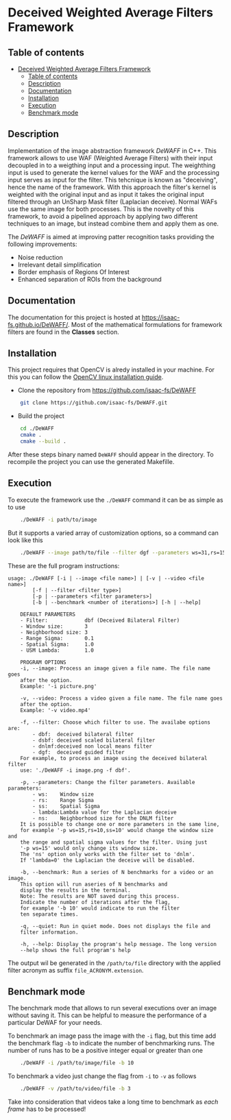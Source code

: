 # Deceived Weighted Average Filters Framework

## Table of contents
- [Deceived Weighted Average Filters Framework](#deceived-weighted-average-filters-framework)
	- [Table of contents](#table-of-contents)
	- [Description](#description)
	- [Documentation](#documentation)
	- [Installation](#installation)
	- [Execution](#execution)
	- [Benchmark mode](#benchmark-mode)

## Description
Implementation of the image abstraction framework *DeWAFF* in C++. This framework allows to use WAF (Weighted Average Filters) with their input decoupled in to a weigthing input and a processing input. The weighthing input is used to generate the kernel values for the WAF and the processing input serves as input for the filter. This tehcnique is known as "deceiving", hence the name of the framework. With this approach the filter's kernel is weighted with the original input and as input it takes the original input filtered through an UnSharp Mask filter (Laplacian deceive). Normal WAFs use the same image for both processes. This is the novelty of this framework, to avoid a pipelined approach by applying two different techniques to an image, but instead combine them and apply them as one.

The *DeWAFF* is aimed at improving patter recognition tasks providing the following improvements:
- Noise reduction
- Irrelevant detail simplification
- Border emphasis of Regions Of Interest
- Enhanced separation of ROIs from the background

## Documentation
The documentation for this project is hosted at https://isaac-fs.github.io/DeWAFF/. Most of the mathematical formulations for framework filters are found in the **Classes** section.

## Installation

This project requires that OpenCV is alredy installed in your machine. For this you can follow the [OpenCV linux installation guide](https://docs.opencv.org/4.x/d7/d9f/tutorial_linux_install.html).

- Clone the repository from https://github.com/isaac-fs/DeWAFF

```bash
    git clone https://github.com/isaac-fs/DeWAFF.git
```

- Build the project

```bash
    cd ./DeWAFF
    cmake .
    cmake --build .
```
After these steps binary named `DeWAFF` should appear in the directory. To recompile the project you can use the generated Makefille.

## Execution
To execute the framework use the `./DeWAFF` command it can be as simple as to use
```bash
    ./DeWAFF -i path/to/image
```
But it supports a varied array of customization options, so a command can look like this
```bash
    ./DeWAFF --image path/to/file --filter dgf --parameters ws=31,rs=15,ss=10 --benchmark 20 --quiet
```

These are the full program instructions:
```terminal
usage: ./DeWAFF [-i | --image <file name>] | [-v | --video <file name>]
		[-f | --filter <filter type>]
		[-p | --parameters <filter parameters>]
		[-b | --benchmark <number of iterations>] [-h | --help]

	DEFAULT PARAMETERS
	- Filter:            dbf (Deceived Bilateral Filter)
	- Window size:       3
	- Neighborhood size: 3
	- Range Sigma:       0.1
	- Spatial Sigma:     1.0
	- USM Lambda:        1.0

	PROGRAM OPTIONS
	-i, --image: Process an image given a file name. The file name goes
	after the option.
	Example: '-i picture.png'

	-v, --video: Process a video given a file name. The file name goes
	after the option.
	Example: '-v video.mp4'

	-f, --filter: Choose which filter to use. The availabe options are:
		- dbf:  deceived bilateral filter
		- dsbf: deceived scaled bilateral filter
		- dnlmf:deceived non local means filter
		- dgf:  deceived guided filter
	For example, to process an image using the deceived bilateral filter
	use: './DeWAFF -i image.png -f dbf'.

	-p, --parameters: Change the filter parameters. Available parameters:
		- ws:    Window size
		- rs:    Range Sigma
		- ss:    Spatial Sigma
		- lambda:Lambda value for the Laplacian deceive
		- ns:    Neighborhood size for the DNLM filter
	It is possible to change one or more parameters in the same line,
	for example '-p ws=15,rs=10,ss=10' would change the window size and
	the range and spatial sigma values for the filter. Using just
	'-p ws=15' would only change its window size.
	The 'ns' option only works with the filter set to 'dnlm'.
	If 'lambda=0' the Laplacian the deceive will be disabled.

	-b, --benchmark: Run a series of N benchmarks for a video or an image.
	This option will run aseries of N benchmarks and
	display the results in the terminal.
	Note: The results are NOT saved during this process.
	Indicate the number of iterations after the flag,
	for example '-b 10' would indicate to run the filter
	ten separate times.

	-q, --quiet: Run in quiet mode. Does not displays the file and
	filter information.

	-h, --help: Display the program's help message. The long version
	--help shows the full program's help
```

The output wil be generated in the `/path/to/file` directory with the applied filter acronym as suffix `file_ACRONYM.extension`.

## Benchmark mode

The benchmark mode that allows to run several executions over an image without saving it. This can be helpful to measure the performance of a particular DeWAF for your needs.

To benchmark an image pass the image with the `-i` flag, but this time add the benchmark flag `-b` to indicate the number of benchmarking runs. The number of runs has to be a positive integer equal or greater than one
```bash
    ./DeWAFF -i /path/to/image/file -b 10
```
To benchmark a video just change the flag from `-i` to `-v` as follows
```bash
    ./DeWAFF -v /path/to/video/file -b 3
```
Take into consideration that videos take a long time to benchmark as *each frame* has to be processed!
